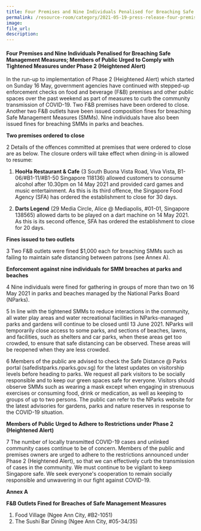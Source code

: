 ```yaml
---
title: Four Premises and Nine Individuals Penalised for Breaching Safe Management Measures; Members of Public Urged to Comply with Tightened Measures under Phase 2 (Heightened Alert)   
permalink: /resource-room/category/2021-05-19-press-release-four-premises-and-nine-individuals-penalised-for-breaching-smm
image:  
file_url:  
description:  
---  
```


#### Four Premises and Nine Individuals Penalised for Breaching Safe Management Measures; Members of Public Urged to Comply with Tightened Measures under Phase 2 (Heightened Alert)

In the run-up to implementation of Phase 2 (Heightened Alert) which started on Sunday 16 May, government agencies have continued with stepped-up enforcement checks on food and beverage (F&B) premises and other public spaces over the past weekend as part of measures to curb the community transmission of COVID-19. Two F&B premises have been ordered to close. Another two F&B outlets have been issued composition fines for breaching Safe Management Measures (SMMs). Nine individuals have also been issued fines for breaching SMMs in parks and beaches.

**Two premises ordered to close**

2 Details of the offences committed at premises that were ordered to close are as below. The closure orders will take effect when dining-in is allowed to resume:

1. **HooHa Restaurant & Cafe** (3 South Buona Vista Road, Viva Vista, B1-06/#B1-11/#B1-50 Singapore 118136) allowed customers to consume alcohol after 10.30pm on 14 May 2021 and provided card games and music entertainment. As this is its third offence, the Singapore Food Agency (SFA) has ordered the establishment to close for 30 days.

2. **Darts Legend** (29 Media Circle, Alice @ Mediapolis, #01-01, Singapore 138565) allowed darts to be played on a dart machine on 14 May 2021. As this is its second offence, SFA has ordered the establishment to close for 20 days.

**Fines issued to two outlets**

3 Two F&B outlets were fined $1,000 each for breaching SMMs such as failing to maintain safe distancing between patrons (see Annex A).

**Enforcement against nine individuals for SMM breaches at parks and beaches**

4 Nine individuals were fined for gathering in groups of more than two on 16 May 2021 in parks and beaches managed by the National Parks Board (NParks).

5 In line with the tightened SMMs to reduce interactions in the community, all water play areas and water recreational facilities in NParks-managed parks and gardens will continue to be closed until 13 June 2021. NParks will temporarily close access to some parks, and sections of beaches, lawns, and facilities, such as shelters and car parks, when these areas get too crowded, to ensure that safe distancing can be observed. These areas will be reopened when they are less crowded.

6 Members of the public are advised to check the Safe Distance @ Parks portal (safedistparks.nparks.gov.sg) for the latest updates on visitorship levels before heading to parks. We request all park visitors to be socially responsible and to keep our green spaces safe for everyone. Visitors should observe SMMs such as wearing a mask except when engaging in strenuous exercises or consuming food, drink or medication, as well as keeping to groups of up to two persons. The public can refer to the NParks website for the latest advisories for gardens, parks and nature reserves in response to the COVID-19 situation.

**Members of Public Urged to Adhere to Restrictions under Phase 2 (Heightened Alert)**

7 The number of locally transmitted COVID-19 cases and unlinked community cases continue to be of concern. Members of the public and premises owners are urged to adhere to the restrictions announced under Phase 2 (Heightened Alert), so that we can effectively curb the transmission of cases in the community. We must continue to be vigilant to keep Singapore safe. We seek everyone's cooperation to remain socially responsible and unwavering in our fight against COVID-19.

**Annex A**

**F&B Outlets Fined for Breaches of Safe Management Measures**

1. Food Village (Ngee Ann City, #B2-1051)
2. The Sushi Bar Dining (Ngee Ann City, #05-34/35)
